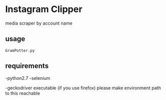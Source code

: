 # Instagram Clipper
media scraper by account name

## usage
```
GramPotter.py
```


## requirements
-python2.7
-selenium

-geckodriver executable (if you use firefox)
please make environment path to this reachable
